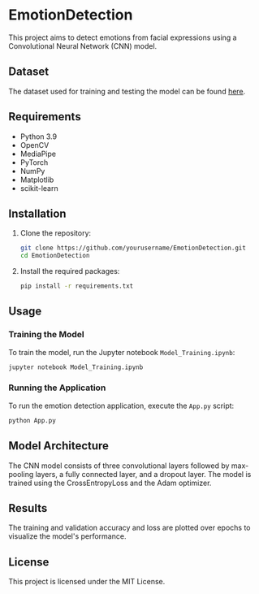 # EmotionDetection

This project aims to detect emotions from facial expressions using a Convolutional Neural Network (CNN) model.

## Dataset

The dataset used for training and testing the model can be found [here](https://www.kaggle.com/datasets/msambare/fer2013).

## Requirements

- Python 3.9
- OpenCV
- MediaPipe
- PyTorch
- NumPy
- Matplotlib
- scikit-learn

## Installation

1. Clone the repository:
    ```bash
    git clone https://github.com/yourusername/EmotionDetection.git
    cd EmotionDetection
    ```

2. Install the required packages:
    ```bash
    pip install -r requirements.txt
    ```

## Usage

### Training the Model

To train the model, run the Jupyter notebook `Model_Training.ipynb`:
```bash
jupyter notebook Model_Training.ipynb
```

### Running the Application

To run the emotion detection application, execute the `App.py` script:
```bash
python App.py
```

## Model Architecture

The CNN model consists of three convolutional layers followed by max-pooling layers, a fully connected layer, and a dropout layer. The model is trained using the CrossEntropyLoss and the Adam optimizer.

## Results

The training and validation accuracy and loss are plotted over epochs to visualize the model's performance.

## License

This project is licensed under the MIT License.
